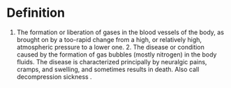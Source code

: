 # Definition

1.  The formation or liberation of gases in the blood vessels of the
    body, as brought on by a too-rapid change from a high, or relatively
    high, atmospheric pressure to a lower one. 2. The disease or
    condition caused by the formation of gas bubbles (mostly nitrogen)
    in the body fluids. The disease is characterized principally by
    neuralgic pains, cramps, and swelling, and sometimes results in
    death. Also call decompression sickness .
